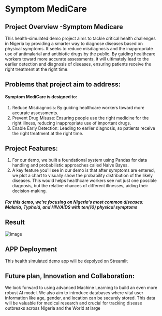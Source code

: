 # Symptom MediCare
## Project Overview -Symptom Medicare
This health-simulated demo project aims to tackle critical health challenges in Nigeria by providing a smarter way to diagnose diseases based on physical symptoms. It seeks to reduce misdiagnosis and the inappropriate use of antimalarial and antibiotic drugs by the public. By guiding healthcare workers toward more accurate assessments, it will ultimately lead to the earlier detection and diagnosis of diseases, ensuring patients receive the right treatment at the right time.

## Problems that project aim to address:

#### Symptom MediCare is designed to:
1. Reduce Misdiagnosis: By guiding healthcare workers toward more accurate assessments.
2. Prevent Drug Misuse: Ensuring people use the right medicine for the right illness, reducing inappropriate use of important drugs.
3. Enable Early Detection: Leading to earlier diagnosis, so patients receive the right treatment at the right time.

## Project Features:
1. For our demo, we built a foundational system using Pandas for data handling and probabilistic approaches called Naive Bayes.
2. A key feature you'll see in our demo is that after symptoms are entered, we plot a chart to visually show the probability distribution of the likely diseases. This would helps healthcare workers see not just one possible diagnosis, but the relative chances of different illnesses, aiding their decision-making.
##### For this demo, we're focusing on Nigeria's most common diseases: Malaria, Typhoid, and HIV/AIDS with ten(10) physical symptoms

## Result
![image](https://github.com/user-attachments/assets/ba7d80be-b1d3-44dc-baa8-3012947cc065)

## APP Deployment
This health simulated demo app will be depolyed on Streamlit

## Future plan, Innovation and Collaboration:
We look forward to using advanced Machine Learning to build an even more robust AI model. We also aim to introduce databases where vital user information like age, gender, and location can be securely stored. This data will be valuable for medical research and crucial for tracking disease outbreaks across Nigeria and the World at large



